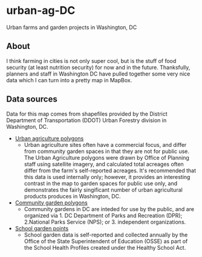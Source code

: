 # urban-ag-DC
Urban farms and garden projects in Washington, DC

## About 
I think farming in cities is not only super cool, but is the stuff of food security (at least nutrition security) for now and in the future. Thanksfully, planners and staff in Washington DC have pulled together some very nice data which I can turn into a pretty map in MapBox. 

## Data sources 
Data for this map comes from shapefiles provided by the District Department of Transportation (DDOT) Urban Forestry division in Washington, DC. 
- [Urban agriculture polygons](https://urban-forestry-dcgis.opendata.arcgis.com/datasets/urban-agriculture-areas-polygons)
    - Urban agriculture sites often have a commercial focus, and differ from community garden spaces in that they are not for public use. The Urban Agriculture polygons were drawn by Office of Planning staff using satellite imagery, and calculated total acreages often differ from the farm's self-reported acreages. It's recommended that this data is used internally only; however, it provides an interesting contrast in the map to garden spaces for public use only, and demonstrates the fairly singificant number of urban agricultural products produces in Washington, DC. 
- [Community garden polygons](https://urban-forestry-dcgis.opendata.arcgis.com/datasets/community-gardens-polygons)
    - Community gardens in DC are inteded for use by the public, and are organized via 1. DC Department of Parks and Recreation (DPR); 2.National Parks Service (NPS); or 3. independent organizations.
- [School garden points](https://urban-forestry-dcgis.opendata.arcgis.com/datasets/school-gardens)
    - School garden data is self-reported and collected annually by the Office of the State Superintendent of Education (OSSE) as part of the School Health Profiles created under the Healthy School Act. 